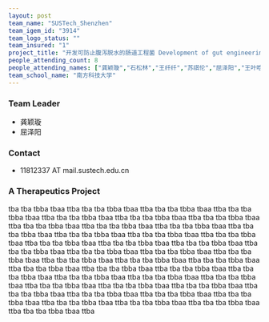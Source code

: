 ```yaml
---
layout: post
team_name: "SUSTech_Shenzhen"
team_igem_id: "3914"
team_logo_status: ""
team_insured: "1"
project_title: "开发可防止腹泻脱水的肠道工程菌 Development of gut engineering bacteria to prevent diarrhea-related dehydration"
people_attending_count: 8
people_attending_names: ["龚颖璇","石松林","王纤纤","苏祺伦","屈泽阳","王叶晗","虞立卿","江南飞"]
team_school_name: "南方科技大学"
---
```



### Team Leader
* 龚颖璇
* 屈泽阳

### Contact
* 11812337 AT mail.sustech.edu.cn

### A Therapeutics Project

tba tba tbba tbaa ttba tba tba tbba tbaa ttba tba tba tbba tbaa ttba tba tba tbba tbaa ttba tba tba tbba tbaa ttba tba tba tbba tbaa ttba tba tba tbba tbaa ttba tba tba tbba tbaa ttba tba tba tbba tbaa ttba tba tba tbba tbaa ttba tba tba tbba tbaa ttba tba tba tbba tbaa ttba tba tba tbba tbaa ttba tba tba tbba tbaa ttba tba tba tbba tbaa ttba tba tba tbba tbaa ttba tba tba tbba tbaa ttba tba tba tbba tbaa ttba tba tba tbba tbaa ttba tba tba tbba tbaa ttba tba tba tbba tbaa ttba tba tba tbba tbaa ttba tba tba tbba tbaa ttba tba tba tbba tbaa ttba tba tba tbba tbaa ttba tba tba tbba tbaa ttba tba tba tbba tbaa ttba tba tba tbba tbaa ttba tba tba tbba tbaa ttba tba tba tbba tbaa ttba tba tba tbba tbaa ttba tba tba tbba tbaa ttba tba tba tbba tbaa ttba tba tba tbba tbaa ttba tba tba tbba tbaa ttba tba tba tbba tbaa ttba tba tba tbba tbaa ttba tba tba tbba tbaa ttba tba tba tbba tbaa ttba tba tba tbba tbaa ttba tba tba tbba tbaa ttba tba tba tbba tbaa ttba 
